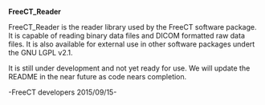 **FreeCT_Reader**

FreeCT_Reader is the reader library used by the FreeCT software package.  It is capable of reading binary data files and DICOM formatted raw data files.  It is also available for external use in other software packages undert the GNU LGPL v2.1.

It is still under development and not yet ready for use.  We will update the README in the near future as code nears completion.

-FreeCT developers 2015/09/15-